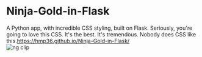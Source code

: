 # Ninja-Gold-in-Flask
A Python app, with incredible CSS styling, built on Flask. Seriously, you're going to love this CSS. It's the best. It's tremendous. Nobody does CSS like this.https://hmp36.github.io/Ninja-Gold-in-Flask/   
![ng clip](https://user-images.githubusercontent.com/32718849/40372050-ea68766a-5db1-11e8-8985-80d89e51cf2e.PNG)
